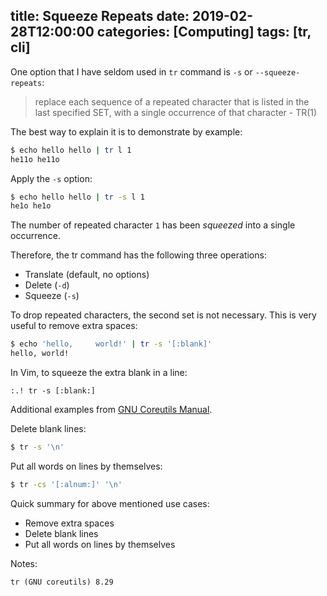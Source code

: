 title: Squeeze Repeats
date: 2019-02-28T12:00:00
categories: [Computing]
tags: [tr, cli]
---

One option that I have seldom used in `tr` command is `-s` or `--squeeze-repeats`:

> replace each sequence of a repeated character that is listed in the last specified SET, with a single occurrence of that character - TR(1)

The best way to explain it is to demonstrate by example:

```sh
$ echo hello hello | tr l 1
he11o he11o
```

Apply the `-s` option:

```sh
$ echo hello hello | tr -s l 1
he1o he1o
```

The number of repeated character `1` has been _squeezed_ into a single occurrence.

Therefore, the tr command has the following three operations:

- Translate (default, no options)
- Delete (`-d`)
- Squeeze (`-s`)

To drop repeated characters, the second set is not necessary. This is very useful to remove extra spaces:

```sh
$ echo 'hello,     world!' | tr -s '[:blank]'
hello, world!
```

In Vim, to squeeze the extra blank in a line:

```vim
:.! tr -s [:blank:]
```

Additional examples from [GNU Coreutils Manual][].

[GNU Coreutils Manual]: https://www.gnu.org/software/coreutils/manual/coreutils.html#Squeezing-and-deleting

Delete blank lines:

```sh
$ tr -s '\n'
```

Put all words on lines by themselves:

```sh
$ tr -cs '[:alnum:]' '\n'
```

Quick summary for above mentioned use cases:

- Remove extra spaces
- Delete blank lines
- Put all words on lines by themselves

Notes:

```plain
tr (GNU coreutils) 8.29
```
